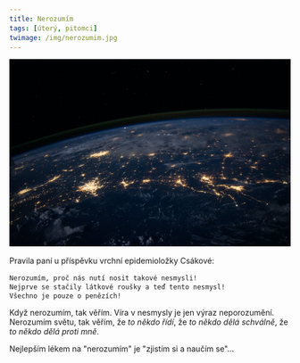 ```yaml
---
title: Nerozumím
tags: [úterý, pitomci]
twimage: /img/nerozumim.jpg
---
```


![cover](/img/nerozumim.jpg)

Pravila paní u příspěvku vrchní epidemioložky Csákové:

```
Nerozumím, proč nás nutí nosit takové nesmysli! 
Nejprve se stačily látkové roušky a teď tento nesmysl! 
Všechno je pouze o penězích!
```

Když nerozumím, tak věřím. Víra v nesmysly je jen výraz neporozumění. Nerozumím světu, tak věřím, že _to někdo řídí_, že _to někdo dělá schválně_, že _to někdo dělá proti mně_.

Nejlepším lékem na "nerozumím" je "zjistím si a naučím se"...